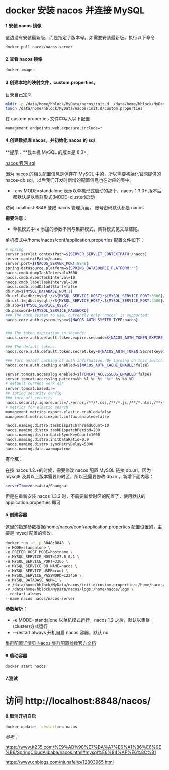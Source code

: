 # docker 安装 nacos 并连接 MySQL

#### 1.安装 nacos 镜像

这边没有安装最新版，而是指定了版本号。如需要安装最新版，执行以下命令

```sh
docker pull nacos/nacos-server

```

#### 2.查看 nacos 镜像

```sh
docker images

```

#### 3.创建本地的映射文件，custom.properties，

目录自己定义

```sh
mkdir -p /data/home/hblock/MyData/nacos/init.d  /data/home/hblock/MyData/nacos/logs
touch /data/home/hblock/MyData/nacos/init.d/custom.properties
```

在 custom.properties 文件中写入以下配置

```sh
management.endpoints.web.exposure.include=*
```

#### 4.创建数据库 nacos，并初始化 nacos 的 sql

**提示：**我本机 MySQL 的版本是 8.0+。

[nacos 官网 sql](https://github.com/alibaba/nacos/blob/master/config/src/main/resources/META-INF/nacos-db.sql)

因为 nacos 的相关配置信息是保存在 MySQL 中的，所以需要初始化官网提供的 nacos-db.sql，以后我们开发时新增的配置信息也在对应的表中。

- -env MODE=standalone 表示以单机形式启动的那个，nacos 1.3.0+ 版本后都默认是以集群形式(MODE=cluster)启动

访问 localhost:8848 登陆 nacos 管理页面， 账号密码默认都是 nacos

**需要注意：**

- 单机模式中`-e` 添加的参数不同与集群模式，集群模式见文章结尾。

单机模式中/home/nacos/conf/application.properties 配置文件如下：

```sh
# spring
server.servlet.contextPath=${SERVER_SERVLET_CONTEXTPATH:/nacos}
server.contextPath=/nacos
server.port=${NACOS_SERVER_PORT:8848}
spring.datasource.platform=${SPRING_DATASOURCE_PLATFORM:""}
nacos.cmdb.dumpTaskInterval=3600
nacos.cmdb.eventTaskInterval=10
nacos.cmdb.labelTaskInterval=300
nacos.cmdb.loadDataAtStart=false
db.num=${MYSQL_DATABASE_NUM:1}
db.url.0=jdbc:mysql://${MYSQL_SERVICE_HOST}:${MYSQL_SERVICE_PORT:3306}/${MYSQL_SERVICE_DB_NAME}?characterEncoding=utf8&connectTimeout=1000&socketTimeout=3000&autoReconnect=true
db.url.1=jdbc:mysql://${MYSQL_SERVICE_HOST}:${MYSQL_SERVICE_PORT:3306}/${MYSQL_SERVICE_DB_NAME}?characterEncoding=utf8&connectTimeout=1000&socketTimeout=3000&autoReconnect=true
db.app=${MYSQL_SERVICE_USER}
db.password=${MYSQL_SERVICE_PASSWORD}
### The auth system to use, currently only 'nacos' is supported:
nacos.core.auth.system.type=${NACOS_AUTH_SYSTEM_TYPE:nacos}


### The token expiration in seconds:
nacos.core.auth.default.token.expire.seconds=${NACOS_AUTH_TOKEN_EXPIRE_SECONDS:18000}

### The default token:
nacos.core.auth.default.token.secret.key=${NACOS_AUTH_TOKEN:SecretKey012345678901234567890123456789012345678901234567890123456789}

### Turn on/off caching of auth information. By turning on this switch, the update of auth information would have a 15 seconds delay.
nacos.core.auth.caching.enabled=${NACOS_AUTH_CACHE_ENABLE:false}

server.tomcat.accesslog.enabled=${TOMCAT_ACCESSLOG_ENABLED:false}
server.tomcat.accesslog.pattern=%h %l %u %t "%r" %s %b %D
# default current work dir
server.tomcat.basedir=
## spring security config
### turn off security
nacos.security.ignore.urls=/,/error,/**/*.css,/**/*.js,/**/*.html,/**/*.map,/**/*.svg,/**/*.png,/**/*.ico,/console-fe/public/**,/v1/auth/**,/v1/console/health/**,/actuator/**,/v1/console/server/**
# metrics for elastic search
management.metrics.export.elastic.enabled=false
management.metrics.export.influx.enabled=false

nacos.naming.distro.taskDispatchThreadCount=10
nacos.naming.distro.taskDispatchPeriod=200
nacos.naming.distro.batchSyncKeyCount=1000
nacos.naming.distro.initDataRatio=0.9
nacos.naming.distro.syncRetryDelay=5000
nacos.naming.data.warmup=true

```

**有个坑：**

在按 nacos 1.2.+的时候，需要修改 nacos 配置 MySQL 链接 db.url，因为 mysql8 及其以上版本需要带时区，所以还需要修改 db.url，新增下面内容：

```sh
serverTimezone=Asia/Shanghai
```

但是在重新安装 nacos 1.3.2 时，不需要新增时区的配置了，使用默认的 application.properties 即可

#### 5.创建容器

这里的指定参数根据/home/nacos/conf/application.properties 配置设置的，主要是 mysql 配置的修改。

```sh
docker run -d -p 8848:8848  \
-e MODE=standalone \
-e PREFER_HOST_MODE=hostname \
-e MYSQL_SERVICE_HOST=127.0.0.1 \
-e MYSQL_SERVICE_PORT=3306 \
-e MYSQL_SERVICE_DB_NAME=nacos \
-e MYSQL_SERVICE_USER=root \
-e MYSQL_SERVICE_PASSWORD=123456 \
-e MYSQL_DATABASE_NUM=1 \
-v /data/home/hblock/MyData/nacos/init.d/custom.properties:/home/nacos/init.d/custom.properties \
-v /data/home/hblock/MyData/nacos/logs:/home/nacos/logs \
--restart always
--name nacos nacos/nacos-server
```

**参数解析：**

- -e MODE=standalone 以单机模式运行，nacos 1.2 之后，默认以集群(cluster)方式运行
- --restart always 开机自启 nacos 容器，默认 no

[集群配置详情见 Nacos 集群配置参数官方文档](https://nacos.io/zh-cn/docs/quick-start-docker.html)

#### 6.启动容器

```sh
docker start nacos
```

#### 7.测试

# 访问 http://localhost:8848/nacos/

#### 8.取消开机自启

```sh
docker update --restart=no nacos
```

_参考：_

https://www.it235.com/%E9%AB%98%E7%BA%A7%E6%A1%86%E6%9E%B6/SpringCloudAlibaba/nacos.html#mysql%E6%94%AF%E6%8C%81

https://www.cnblogs.com/niunafei/p/12803965.html
